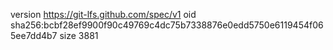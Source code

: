 version https://git-lfs.github.com/spec/v1
oid sha256:bcbf28ef9900f90c49769c4dc75b7338876e0edd5750e6119454f065ee7dd4b7
size 3881
